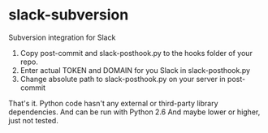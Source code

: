 # slack-subversion
Subversion integration for Slack

1. Copy post-commit and slack-posthook.py to the hooks folder of your repo.
2. Enter actual TOKEN and DOMAIN for you Slack in slack-posthook.py
3. Change absolute path to slack-posthook.py on your server in post-commit

That's it. Python code hasn't any external or third-party library dependencies. And can be run with Python 2.6 And maybe lower or higher, just not tested.
